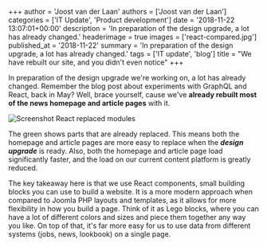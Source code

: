 +++
author = 'Joost van der Laan'
authors = ['Joost van der Laan']
categories = ['IT Update', 'Product development']
date = '2018-11-22 13:07:01+00:00'
description = 'In preparation of the design upgrade, a lot has already changed.'
headerimage = true
images = ['react-compared.jpg']
published_at = '2018-11-22'
summary = 'In preparation of the design upgrade, a lot has already changed.'
tags = ['IT update', 'blog']
title = "We have rebuilt our site, and you didn't even notice"
+++

In preparation of the design upgrade we're working on, a lot has already
changed. Remember the blog post about experiments with GraphQL and React, back
in May? Well, brace yourself, cause we've **already rebuilt most of the news
homepage and article pages** with it.

![Screenshot React replaced modules](https://imagedelivery.net/7czaBv4WuiSsJFxi583jUw/29972e30-df28-4f97-6015-b5527cb13b00/public "Screenshot React replaced modules, CC courtesy of Joost van der Laan")

The green shows parts that are already replaced. This means both the homepage
and article pages are more easy to replace when the _**design upgrade**_ is
ready. Also, both the homepage and article page load significantly faster, and
the load on our current content platform is greatly reduced.

The key takeaway here is that we use React components, small building blocks you
can use to build a website. It is a more modern approach when compared to Joomla
PHP layouts and templates, as it allows for more flexibility in how you build a
page. Think of it as Lego blocks, where you can have a lot of different colors
and sizes and piece them together any way you like. On top of that, it's far
more easy for us to use data from different systems (jobs, news, lookbook) on a
single page.
